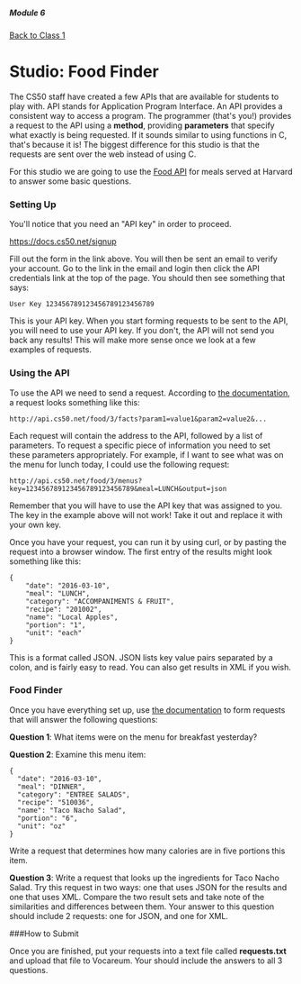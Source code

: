 ##### Module 6
[Back to Class 1](../../class1)

# Studio: Food Finder

The CS50 staff have created a few APIs that are available for students to play with. API stands for Application Program Interface. An API provides a consistent way to access a program. The programmer (that's you!) provides a request to the API using a **method**, providing **parameters** that specify what exactly is being requested. If it sounds similar to using functions in C, that's because it is! The biggest difference for this studio is that the requests are sent over the web instead of using C.

For this studio we are going to use the <a href="https://manual.cs50.net/api/food/">Food API</a> for meals served at Harvard to answer some basic questions.

### Setting Up

You'll notice that you need an "API key" in order to proceed.

https://docs.cs50.net/signup

Fill out the form in the link above. You will then be sent an email to verify your account. Go to the link in the email and login then click the API credentials link at the top of the page. You should then see something that says:

```nohighlight
User Key 123456789123456789123456789
```

This is your API key. When you start forming requests to be sent to the API, you will need to use your API key. If you don't, the API will not send you back any results! This will make more sense once we look at a few examples of requests.

### Using the API

To use the API we need to send a request. According to <a href="https://manual.cs50.net/api/food/">the documentation</a>, a request looks something like this:

```nohighlight
http://api.cs50.net/food/3/facts?param1=value1&param2=value2&...
```

Each request will contain the address to the API, followed by a list of parameters. To request a specific piece of information you need to set these parameters appropriately. For example, if I want to see what was on the menu for lunch today, I could use the following request:

```nohighlight
http://api.cs50.net/food/3/menus?key=123456789123456789123456789&meal=LUNCH&output=json
```
Remember that you will have to use the API key that was assigned to you. The key in the example above will not work! Take it out and replace it with your own key.

Once you have your request, you can run it by using curl, or by pasting the request into a browser window. The first entry of the results might look something like this:

```nohighlight
{
    "date": "2016-03-10",
    "meal": "LUNCH",
    "category": "ACCOMPANIMENTS & FRUIT",
    "recipe": "201002",
    "name": "Local Apples",
    "portion": "1",
    "unit": "each"
}
```

This is a format called JSON. JSON lists key value pairs separated by a colon, and is fairly easy to read. You can also get results in XML if you wish.

### Food Finder

Once you have everything set up, use <a href="https://manual.cs50.net/api/food/">the documentation</a> to form requests that will answer the following questions:

**Question 1**: What items were on the menu for breakfast yesterday?

**Question 2**: Examine this menu item:

```nohighlight
{
  "date": "2016-03-10",
  "meal": "DINNER",
  "category": "ENTREE SALADS",
  "recipe": "510036",
  "name": "Taco Nacho Salad",
  "portion": "6",
  "unit": "oz"
}
```

Write a request that determines how many calories are in five portions this item.

**Question 3**: Write a request that looks up the ingredients for Taco Nacho Salad. Try this request in two ways: one that uses JSON for the results and one that uses XML. Compare the two result sets and take note of the similarities and differences between them. Your answer to this question should include 2 requests: one for JSON, and one for XML.

###How to Submit

Once you are finished, put your requests into a text file called **requests.txt** and upload that file to Vocareum. Your should include the answers to all 3 questions. 
